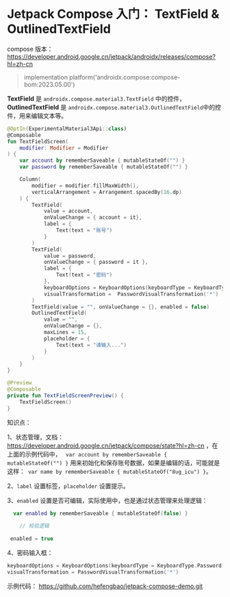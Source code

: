 # Jetpack Compose 入门： TextField & OutlinedTextField

compose 版本：https://developer.android.google.cn/jetpack/androidx/releases/compose?hl=zh-cn

> implementation platform('androidx.compose:compose-bom:2023.05.00')

**TextField** 是 `androidx.compose.material3.TextField`  中的控件，**OutlinedTextField** 是 `androidx.compose.material3.OutlinedTextField`中的控件，用来编辑文本等。

```kotlin
@OptIn(ExperimentalMaterial3Api::class)
@Composable
fun TextFieldScreen(
    modifier: Modifier = Modifier
) {
    var account by rememberSaveable { mutableStateOf("") }
    var password by rememberSaveable { mutableStateOf("") }

    Column(
        modifier = modifier.fillMaxWidth(),
        verticalArrangement = Arrangement.spacedBy(16.dp)
    ) {
        TextField(
            value = account,
            onValueChange = { account = it},
            label = {
                Text(text = "账号")
            }
        )
        TextField(
            value = password,
            onValueChange = { password = it },
            label = {
                Text(text = "密码")
            },
            keyboardOptions = KeyboardOptions(keyboardType = KeyboardType.Password),
            visualTransformation =  PasswordVisualTransformation('*')
        )
        TextField(value = "", onValueChange = {}, enabled = false)
        OutlinedTextField(
            value = "",
            onValueChange = {},
            maxLines = 15,
            placeholder = {
                Text(text = "请输入...")
            }
        )
    }
}

@Preview
@Composable
private fun TextFieldScreenPreview() {
    TextFieldScreen()
}
```

知识点：

1、状态管理，文档：https://developer.android.google.cn/jetpack/compose/state?hl=zh-cn ，在上面的示例代码中， ` var account by rememberSaveable { mutableStateOf("") }` 用来初始化和保存账号数据，如果是编辑的话，可能就是这样：` var name by rememberSaveable { mutableStateOf("8ug_icu") }`。

2、`label` 设置标签，`placeholder` 设置提示。

3、`enabled` 设置是否可编辑，实际使用中，也是通过状态管理来处理逻辑：

```kotlin
  var enabled by rememberSaveable { mutableStateOf(false) }
	
	// 校验逻辑
	
 enabled = true
```

4、密码输入框：

```kotlin
keyboardOptions = KeyboardOptions(keyboardType = KeyboardType.Password),
visualTransformation = PasswordVisualTransformation('*')
```

示例代码： https://github.com/hefengbao/jetpack-compose-demo.git
